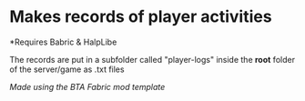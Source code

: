 <h1>Makes records of player activities</h1>

*Requires Babric & HalpLibe


The records are put in a subfolder called "player-logs" inside the **root** folder of the server/game as .txt files


*Made using the BTA Fabric mod template*
